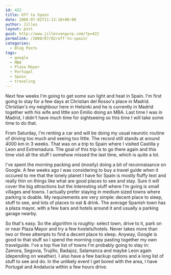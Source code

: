 ```yaml
---
id: 422
title: Off to Spain
date: 2008-07-02T11:13:18+00:00
author: Jilles
layout: post
guid: http://www.jillesvangurp.com/?p=422
permalink: /2008/07/02/off-to-spain/
categories:
  - Blog Posts
tags:
  - google
  - MBA
  - Plaza Mayor
  - Portugal
  - Spain
  - traveling
---
```

Next few weeks I'm going to get some sun light and heat in Spain. I'm first going to stay for a few days at Christian del Rosso's place in Madrid. Christian's my neighbour here in Helsinki and he is currently in Madrid  together with his wife and little son Emilio doing an MBA. Last time I was in Madrid, I didn't have much time for sightseeing so this time I will take some time to do that.

From Saturday, I'm renting a car and will be doing my usual neurotic routine of driving too much and seeing too little. The record still stands at around 4000 km in 3 weeks. That was on a trip to Spain where I visited Castilla y Leon and Extremadura. The goal of this trip is to go there again and this time visit all the stuff I somehow missed the last time, which is quite a lot.

I've spent the morning packing and (mostly) doing a bit of reconnaisance on Google. A few weeks ago I was considering to buy a travel guide when it occured to me that the lonely planet I have for Spain is mostly fluffy text and really thin on things like what are good places to see and stay. Sure it will cover the big attractions but the interesting stuff where I'm going is small villages and towns. I actually prefer staying in medium sized towns where parking is doable. My requirements are very simple: decent place to sleep, stuff to see, and lots of places to eat & drink. The average Spanish town has a plaza mayor, with a few bars and hotels around it and usually a parking garage nearby.

So that's easy. So the algorithm is roughly: select town, drive to it, park on or near Plaza Mayor and try a few hostels/hotels. Never takes more than two or three attempts to find a decent place to sleep. Anyway, Google is good to that stuff so I spend the morning copy pasting together my own travelguide. I've a top five list of towns I'm probably going to stay in: Zamora, Segovia, Trujillo, Badajoz, Salamanca and maybe Leon again (depending on weather). I also have a few backup options and a long list of stuff to see and do. In the unlikely event I get bored with the area, I have Portugal and Andalucia within a few hours drive.